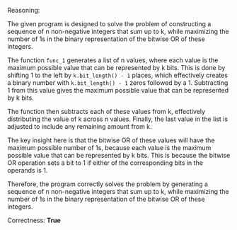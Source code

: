 Reasoning:

The given program is designed to solve the problem of constructing a sequence of n non-negative integers that sum up to k, while maximizing the number of 1s in the binary representation of the bitwise OR of these integers.

The function `func_1` generates a list of n values, where each value is the maximum possible value that can be represented by k bits. This is done by shifting 1 to the left by `k.bit_length() - 1` places, which effectively creates a binary number with `k.bit_length() - 1` zeros followed by a 1. Subtracting 1 from this value gives the maximum possible value that can be represented by k bits.

The function then subtracts each of these values from k, effectively distributing the value of k across n values. Finally, the last value in the list is adjusted to include any remaining amount from k.

The key insight here is that the bitwise OR of these values will have the maximum possible number of 1s, because each value is the maximum possible value that can be represented by k bits. This is because the bitwise OR operation sets a bit to 1 if either of the corresponding bits in the operands is 1.

Therefore, the program correctly solves the problem by generating a sequence of n non-negative integers that sum up to k, while maximizing the number of 1s in the binary representation of the bitwise OR of these integers.

Correctness: **True**